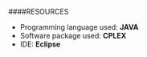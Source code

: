 

####RESOURCES

- Programming language used: <b>JAVA</b>
- Software package used: <b>CPLEX</b>
- IDE: <b>Eclipse</b>
